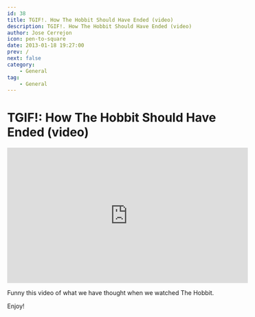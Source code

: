 ```yaml
---
id: 38
title: TGIF!. How The Hobbit Should Have Ended (video)
description: TGIF!. How The Hobbit Should Have Ended (video)
author: Jose Cerrejon
icon: pen-to-square
date: 2013-01-18 19:27:00
prev: /
next: false
category:
    - General
tag:
    - General
---
```


# TGIF!: How The Hobbit Should Have Ended (video)

<iframe width="560" height="315" src="https://www.youtube.com/embed/JrKXH1CeXck" frameborder="0" allowfullscreen></iframe>

Funny this video of what we have thought when we watched The Hobbit.

Enjoy!
